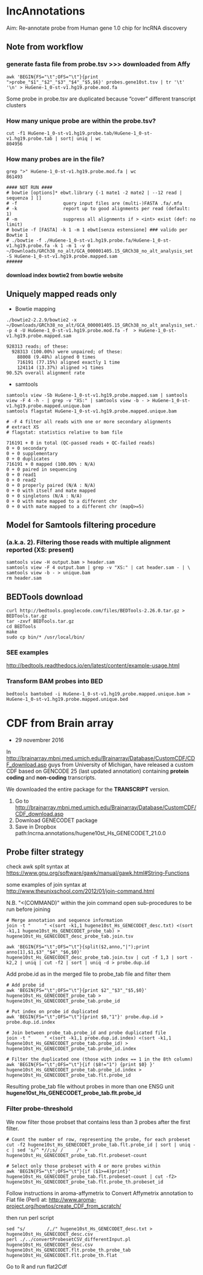 # lncAnnotations

Aim: Re-annotate probe from Human gene 1.0 chip for lncRNA discovery

## Note from workflow

### generate fasta file from probe.tsv >>> downloaded from Affy  
```
awk 'BEGIN{FS="\t";OFS="\t"}{print ">probe_"$1"_"$2"_"$3"_"$4"_"$5,$6}' probes.gene10st.tsv | tr '\t' '\n' > HuGene-1_0-st-v1.hg19.probe.mod.fa
```
Some probe in probe.tsv are duplicated because “cover” different transcript clusters

### How many unique probe are within the probe.tsv?
```
cut -f1 HuGene-1_0-st-v1.hg19.probe.tab/HuGene-1_0-st-v1.hg19.probe.tab | sort| uniq | wc
804956
```

### How many probes are in the file?

```
grep ">" HuGene-1_0-st-v1.hg19.probe.mod.fa | wc
861493

#### NOT RUN ####
# bowtie [options]* ebwt.library {-1 mate1 -2 mate2 | --12 read | sequenza ] []
# -f                 query input files are (multi-)FASTA .fa/.mfa
# -k                 report up to good alignments per read (default: 1)
# -m                 suppress all alignments if > <int> exist (def: no limit)
# bowtie -f [FASTA] -k 1 -m 1 ebwt[senza estensione] ### valido per Bowtie 1
# ./bowtie -f ./HuGene-1_0-st-v1.hg19.probe.fa/HuGene-1_0-st-v1.hg19.probe.fa -k 1 -m 1 -v 0 ~/Downloads/GRCh38_no_alt/GCA_000001405.15_GRCh38_no_alt_analysis_set -S HuGene-1_0-st-v1.hg19.probe.mapped.sam
######
```

#### download index bowtie2 from bowtie website

## Uniquely mapped reads only

* Bowtie mapping

```
./bowtie2-2.2.9/bowtie2 -x ~/Downloads/GRCh38_no_alt/GCA_000001405.15_GRCh38_no_alt_analysis_set.fna.bowtie_index -p 4 -U HuGene-1_0-st-v1.hg19.probe.mod.fa -f  > HuGene-1_0-st-v1.hg19.probe.mapped.sam

928313 reads; of these:
  928313 (100.00%) were unpaired; of these:
    88008 (9.48%) aligned 0 times
    716191 (77.15%) aligned exactly 1 time
    124114 (13.37%) aligned >1 times
90.52% overall alignment rate
```

* samtools

```
samtools view -Sb HuGene-1_0-st-v1.hg19.probe.mapped.sam | samtools view -F 4 -h - | grep -v "XS:" | samtools view -b - > HuGene-1_0-st-v1.hg19.probe.mapped.unique.bam
samtools flagstat HuGene-1_0-st-v1.hg19.probe.mapped.unique.bam

# -F 4 filter all reads with one or more secondary alignments
# extract XS
# flagstat: statistics relative to bam file

716191 + 0 in total (QC-passed reads + QC-failed reads)
0 + 0 secondary
0 + 0 supplementary
0 + 0 duplicates
716191 + 0 mapped (100.00% : N/A)
0 + 0 paired in sequencing
0 + 0 read1
0 + 0 read2
0 + 0 properly paired (N/A : N/A)
0 + 0 with itself and mate mapped
0 + 0 singletons (N/A : N/A)
0 + 0 with mate mapped to a different chr
0 + 0 with mate mapped to a different chr (mapQ>=5)
```

## Model for Samtools filtering procedure
### (a.k.a. 2). Filtering those reads with multiple alignment reported (XS: present)

```
samtools view -H output.bam > header.sam
samtools view -F 4 output.bam | grep -v "XS:" | cat header.sam - | \
samtools view -b - > unique.bam
rm header.sam
```

## BEDTools download
```
curl http://bedtools.googlecode.com/files/BEDTools-2.26.0.tar.gz > BEDTools.tar.gz
tar -zxvf BEDTools.tar.gz
cd BEDTools
make
sudo cp bin/* /usr/local/bin/
```
### SEE examples
http://bedtools.readthedocs.io/en/latest/content/example-usage.html

### Transform BAM probes into BED
```
bedtools bamtobed -i HuGene-1_0-st-v1.hg19.probe.mapped.unique.bam > HuGene-1_0-st-v1.hg19.probe.mapped.unique.bed
```

# CDF from Brain array

* 29 novembrer 2016

In http://brainarray.mbni.med.umich.edu/Brainarray/Database/CustomCDF/CDF_download.asp guys from University of Michigan, have released a custom CDF based on GENCODE 25 (last updated annotation) containing **protein coding** and **non-coding** transcripts.

We downloaded the entire package for the **TRANSCRIPT** version.

1. Go to http://brainarray.mbni.med.umich.edu/Brainarray/Database/CustomCDF/CDF_download.asp
2. Download GENECODET package
3. Save in Dropbox path:lncrna.annotations/hugene10st_Hs_GENECODET_21.0.0

## Probe filter strategy

check awk split syntax at https://www.gnu.org/software/gawk/manual/gawk.html#String-Functions

some examples of join syntax at http://www.theunixschool.com/2012/01/join-command.html

N.B. "<(COMMAND)" within the join command open sub-procedures to be run before joining

```
# Merge annotation and sequence information
join -t "     " <(sort -k1,1 hugene10st_Hs_GENECODET_desc.txt) <(sort -k1,1 hugene10st_Hs_GENECODET_probe_tab) > hugene10st_Hs_GENECODET_desc_probe_tab.join.tsv

awk 'BEGIN{FS="\t";OFS="\t"}{split($2,anno,"|");print anno[1],$1,$3"_"$4"_"$6,$0}' hugene10st_Hs_GENECODET_desc_probe_tab.join.tsv | cut -f 1,3 | sort -k2,2 | uniq | cut -f2 | sort | uniq -d > probe.dup.id
```

Add probe.id as in the merged file to probe_tab file and filter them

```
# Add probe id
awk 'BEGIN{FS="\t";OFS="\t"}{print $2"_"$3"_"$5,$0}' hugene10st_Hs_GENECODET_probe_tab > hugene10st_Hs_GENECODET_probe_tab.probe_id

# Put index on probe id duplicated
awk 'BEGIN{FS="\t";OFS="\t"}{print $0,"1"}' probe.dup.id > probe.dup.id.index

# Join between probe_tab.probe_id and probe duplicated file
join -t "     " <(sort -k1,1 probe.dup.id.index) <(sort -k1,1 hugene10st_Hs_GENECODET_probe_tab.probe_id) > hugene10st_Hs_GENECODET_probe_tab.probe_id.index

# Filter the duplicated one (those with index == 1 in the 8th column)
awk 'BEGIN{FS="\t";OFS="\t"}{if ($8!="1") {print $0} }' hugene10st_Hs_GENECODET_probe_tab.probe_id.index > hugene10st_Hs_GENECODET_probe_tab.flt.probe_id
```

Resulting probe_tab file without probes in more than one ENSG unit **hugene10st_Hs_GENECODET_probe_tab.flt.probe_id**

### Filter probe-threshold

We now filter those probset that contains less than 3 probes after the first filter.

```
# Count the number of row, representing the probe, for each probeset
cut -f2 hugene10st_Hs_GENECODET_probe_tab.flt.probe_id | sort | uniq -c | sed 's/^ *//;s/ /     /' > hugene10st_Hs_GENECODET_probe_tab.flt.probeset-count

# Select only those probeset with 4 or more probes within
awk 'BEGIN{FS="\t";OFS="\t"}{if ($1>=4)print}'  hugene10st_Hs_GENECODET_probe_tab.flt.probeset-count | cut -f2> hugene10st_Hs_GENECODET_probe_tab.flt.probe_th.probeset_id
```

Follow instructions in aroma-affymetrix to Convert Affymetrix annotation to Flat file (Perl) at: http://www.aroma-project.org/howtos/create_CDF_from_scratch/

then run perl script

```
sed "s/        /,/" hugene10st_Hs_GENECODET_desc.txt > hugene10st_Hs_GENECODET_desc.csv
perl ./../convertProbesetCSV_differentInput.pl hugene10st_Hs_GENECODET_desc.csv hugene10st_Hs_GENECODET.flt.probe_th.probe_tab hugene10st_Hs_GENECODET.flt.probe_th.flat
```

Go to R and run flat2Cdf
